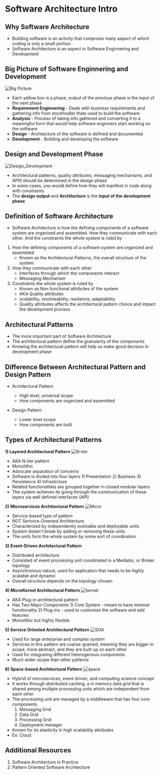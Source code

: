 # Software Architecture Intro

## Why Software Architecture
* Building software is an activity that comprises many aspect of which coding is only a small portion
* Software Architecture is an aspect in Software Enginnering and Development

## Big Picture of Software Enginnering and Development
![Big Picture](docs/SE_BIG_PICTURE.png)
* Each yellow box is a phase, output of the previous phase is the input of the next phase
* **Requirement Enginnering** - Deals with business requirements and gathering info from stockhodler thats used to build the software
* **Analysis** - Process of taking info gathered and converting it to a meaningful form that would help software enginners start working on the software
* **Design** - Architecture of the software is defined and documented
* **Development** - Building and developing the software

## Design and Development Phase
![Design_Development](docs/Design_Development.png)
* Architectural patterns, quality attributes, messaging mechanisms, and APIS should be determined in the design phase
* In some cases, you would define how they will manifest in code along with constraints
* The **design output** and **Architecture** is the **input of the development phase**

## Definition of Software Architecture
* Software Architecture is how the defining components of a software system are organized and assembled. How they communicate with each other. And the constraints the whole system is ruled by
1) How the defining components of a software system are organized and assembled
   - Known as the Architectural Patterns, the overall structure of the system
2) How they communicate with each other
   - Interfaces through which the components interact 
   - Messaging Mechanism
3) Constraints the whole system is ruled by
   - Known as Non functional attributes of the system
   - AKA Quality attributes
   - scalability, resolveablilty, resilience, adaptability
   - Quality attributes affects the architectural pattern choice and impact the development process

## Architectural Patterns
* The more important part of Software Architecture
* The architectural pattern define the granularity of the components
* Knowing the architectural pattern will help us make good decision in development phase

## Difference Between Architectural Pattern and Design Pattern
* Architectural Pattern
  - High level, universal scope
  - How components are organized and assembled

* Design Pattern
  - Lower level scope
  - How components are built

## Types of Architectural Patterns
**1) Layered Architectural Pattern**
![N-tier](docs/N-tier.png)
   - AKA N-tier pattern
   - Monolithic
   - Advocate separation of concerns
   - Software is divded into four layers
    1) Presentation
    2) Business
    3) Persistence
    4) Infrastrcture
   - Related functionalities are grouped together in closed modular layers
   - The system achieves its going through the communication of these layers via well defined interfaces (API)

**2) Microservices Architectural Pattern**
![Micro](docs/Microservice.png)
   - Service-based type of pattern
   - NOT Sertvice-Oriented Architecture 
   - Characterized by independently evolvable and deployable units
   - System doesn't break by adding or removing these units
   - The units form the whole system by some sort of coordination

**3) Event-Driven Architectural Pattern**
   - Distributed architecture
   - Consisted of event processing unit coordinated in a Mediator, or Broker topology 
   - Asynchronous nature, used for application that needs to be highly scalable and dynamic
   - Overall structure depends on the topology chosen

**4) MicroKernel Architectural Pattern**
![kernel](docs/kernel.png)
   - AKA Plug-in architectural pattern
   - Has Two Major Components
    1) Core System - meant to have minimal functionality
    2) Plug-ins - used to customize the software and add features
   - Monolithic but highly flexible

**5) Service Oriented Architectural Pattern**
![SOA](docs/SOA.png)
   - Used for large enterprise and complex system
   - Services in this pattern are coarse-grained, meaning they are bigger in scope, more abstract, and they are built up on each other
   - Used for integrating different heterogenous components 
   - Much wider scope than other patterns

**6) Space-based Architectural Pattern**
![space](docs/Space-based.png)
   - Hybrid of microservices, event driven, and computing science concept
   - It works through distributed caching, a in memory data grid that is shared among multiple processing units which are independent from each other 
   - The processing unit are managed by a middleware that has four core components 
      1) Messaging Grid
      2) Data Grid
      3) Processing Grid
      4) Deployment manager
   - Known for its elasticity in high scalability attributes
   - Ex: Cloud

## Additional Resources 
1) Software Architecture in Practice
2) Pattern Oriented Software Architecture


